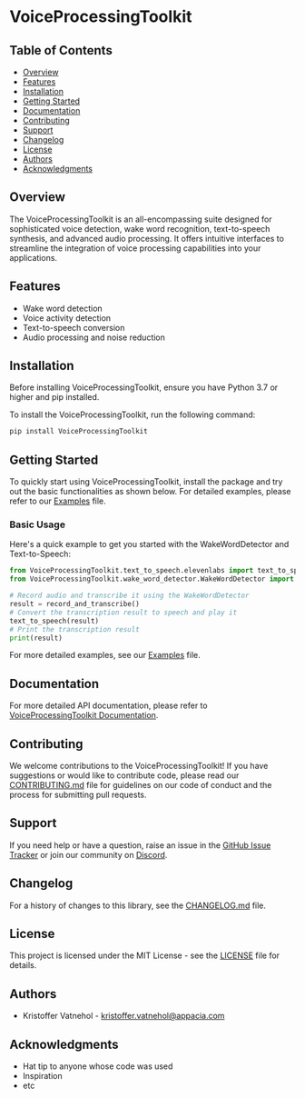 # VoiceProcessingToolkit

## Table of Contents
- [Overview](#overview)
- [Features](#features)
- [Installation](#installation)
- [Getting Started](#getting-started)
- [Documentation](#documentation)
- [Contributing](#contributing)
- [Support](#support)
- [Changelog](#changelog)
- [License](#license)
- [Authors](#authors)
- [Acknowledgments](#acknowledgments)

## Overview
The VoiceProcessingToolkit is an all-encompassing suite designed for sophisticated voice detection, wake word recognition, text-to-speech synthesis, and advanced audio processing. It offers intuitive interfaces to streamline the integration of voice processing capabilities into your applications.

## Features
- Wake word detection
- Voice activity detection
- Text-to-speech conversion
- Audio processing and noise reduction

## Installation
Before installing VoiceProcessingToolkit, ensure you have Python 3.7 or higher and pip installed.

To install the VoiceProcessingToolkit, run the following command:

```bash
pip install VoiceProcessingToolkit
```

## Getting Started
To quickly start using VoiceProcessingToolkit, install the package and try out the basic functionalities as shown below. For detailed examples, please refer to our [Examples](voice_processing_examples.py) file.

### Basic Usage
Here's a quick example to get you started with the WakeWordDetector and Text-to-Speech:

```python
from VoiceProcessingToolkit.text_to_speech.elevenlabs import text_to_speech
from VoiceProcessingToolkit.wake_word_detector.WakeWordDetector import record_and_transcribe

# Record audio and transcribe it using the WakeWordDetector
result = record_and_transcribe()
# Convert the transcription result to speech and play it
text_to_speech(result)
# Print the transcription result
print(result)
```
For more detailed examples, see our [Examples](voice_processing_examples.py) file.

## Documentation
For more detailed API documentation, please refer to [VoiceProcessingToolkit Documentation](#).

## Contributing
We welcome contributions to the VoiceProcessingToolkit! If you have suggestions or would like to contribute code, please read our [CONTRIBUTING.md](CONTRIBUTING.md) file for guidelines on our code of conduct and the process for submitting pull requests.

## Support
If you need help or have a question, raise an issue in the [GitHub Issue Tracker](https://github.com/yourorganization/voiceprocessingtoolkit/issues) or join our community on [Discord](#).

## Changelog
For a history of changes to this library, see the [CHANGELOG.md](CHANGELOG.md) file.

## License
This project is licensed under the MIT License - see the [LICENSE](https://github.com/yourorganization/voiceprocessingtoolkit/blob/main/LICENSE) file for details.

## Authors
- Kristoffer Vatnehol - kristoffer.vatnehol@appacia.com

## Acknowledgments
- Hat tip to anyone whose code was used
- Inspiration
- etc
